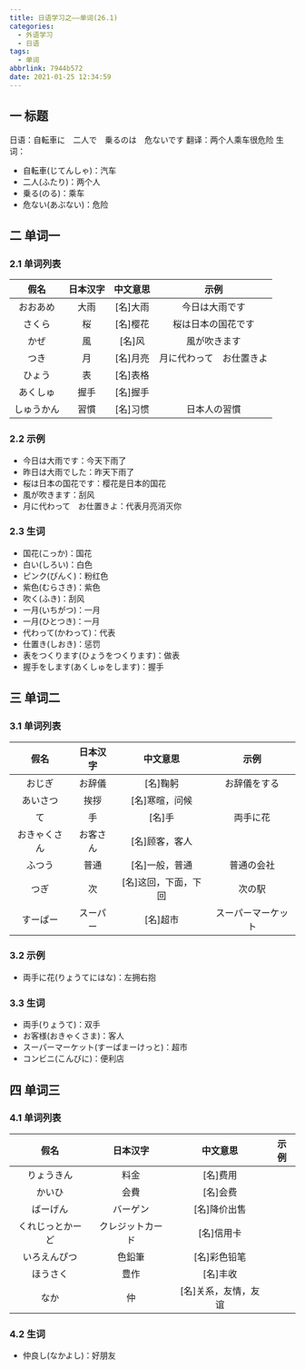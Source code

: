 ```yaml
---
title: 日语学习之——单词(26.1)
categories:
  - 外语学习
  - 日语
tags:
  - 单词
abbrlink: 7944b572
date: 2021-01-25 12:34:59
---
```

## 一 标题

日语：自転車に　二人で　乗るのは　危ないです
翻译：两个人乘车很危险
生词：

   * 自転車(じてんしゃ)：汽车
   * 二人(ふたり)：两个人
   * 乗る(のる)：乘车
   * 危ない(あぶない)：危险

<!--more-->

## 二 单词一

### 2.1 单词列表

|  **假名**  | **日本汉字** | **中文意思** |         **示例**         |
| :--------: | :----------: | :----------: | :----------------------: |
|  おおあめ  |     大雨     |   [名]大雨   |      今日は大雨です      |
|   さくら   |      桜      |   [名]樱花   |    桜は日本の国花です    |
|    かぜ    |      風      |    [名]风    |       風が吹きます       |
|    つき    |      月      |   [名]月亮   | 月に代わって　お仕置きよ |
|   ひょう   |      表      |   [名]表格   |                          |
|  あくしゅ  |     握手     |   [名]握手   |                          |
| しゅうかん |     習慣     |   [名]习惯   |       日本人の習慣       |

### 2.2 示例

* 今日は大雨です：今天下雨了
* 昨日は大雨でした：昨天下雨了
* 桜は日本の国花です：樱花是日本的国花
* 風が吹きます：刮风
* 月に代わって　お仕置きよ：代表月亮消灭你

### 2.3 生词

* 国花(こっか)：国花
* 白い(しろい)：白色
* ピンク(ぴんく)：粉红色
* 紫色(むらさき)：紫色
* 吹く(ふき)：刮风
* 一月(いちがつ)：一月
* 一月(ひとつき)：一月
* 代わって(かわって)：代表
* 仕置き(しおき)：惩罚
* 表をつくります(ひょうをつくります)：做表
* 握手をします(あくしゅをします)：握手

## 三  单词二

### 3.1 单词列表

|   **假名**   | **日本汉字** |     **中文意思**     |      **示例**      |
| :----------: | :----------: | :------------------: | :----------------: |
|    おじぎ    |    お辞儀    |       [名]鞠躬       |    お辞儀をする    |
|   あいさつ   |     挨拶     |    [名]寒暄，问候    |                    |
|      て      |      手      |        [名]手        |      両手に花      |
| おきゃくさん |   お客さん   |    [名]顾客，客人    |                    |
|    ふつう    |     普通     |    [名]一般，普通    |     普通の会社     |
|     つぎ     |      次      | [名]这回，下面，下回 |       次の駅       |
|   すーぱー   |   スーパー   |       [名]超市       | スーパーマーケット |

### 3.2 示例

* 両手に花(りょうてにはな)：左拥右抱

### 3.3 生词

* 両手(りょうて)：双手
* お客様(おきゃくさま)：客人
* スーパーマーケット(すーぱまーけっと)：超市
* コンビニ(こんびに)：便利店

## 四 单词三

### 4.1 单词列表

|     **假名**     |   **日本汉字**   |     **中文意思**     | **示例** |
| :--------------: | :--------------: | :------------------: | :------: |
|    りょうきん    |       料金       |       [名]费用       |          |
|      かいひ      |       会費       |       [名]会费       |          |
|     ばーげん     |     バーゲン     |     [名]降价出售     |          |
| くれじっとかーど | クレジットカード |      [名]信用卡      |          |
|   いろえんぴつ   |      色鉛筆      |     [名]彩色铅笔     |          |
|     ほうさく     |       豊作       |       [名]丰收       |          |
|       なか       |        仲        | [名]关系，友情，友谊 |          |

### 4.2 生词

* 仲良し(なかよし)：好朋友